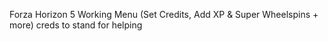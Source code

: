 Forza Horizon 5 Working Menu (Set Credits, Add XP & Super Wheelspins + more) 
creds to stand for helping
